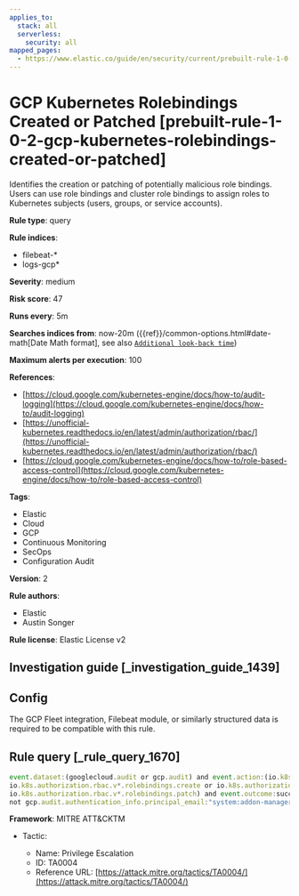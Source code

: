 ```yaml
---
applies_to:
  stack: all
  serverless:
    security: all
mapped_pages:
  - https://www.elastic.co/guide/en/security/current/prebuilt-rule-1-0-2-gcp-kubernetes-rolebindings-created-or-patched.html
---
```


# GCP Kubernetes Rolebindings Created or Patched [prebuilt-rule-1-0-2-gcp-kubernetes-rolebindings-created-or-patched]

Identifies the creation or patching of potentially malicious role bindings. Users can use role bindings and cluster role bindings to assign roles to Kubernetes subjects (users, groups, or service accounts).

**Rule type**: query

**Rule indices**:

* filebeat-*
* logs-gcp*

**Severity**: medium

**Risk score**: 47

**Runs every**: 5m

**Searches indices from**: now-20m ({{ref}}/common-options.html#date-math[Date Math format], see also [`Additional look-back time`](docs-content://solutions/security/detect-and-alert/create-detection-rule.md#rule-schedule))

**Maximum alerts per execution**: 100

**References**:

* [https://cloud.google.com/kubernetes-engine/docs/how-to/audit-logging](https://cloud.google.com/kubernetes-engine/docs/how-to/audit-logging)
* [https://unofficial-kubernetes.readthedocs.io/en/latest/admin/authorization/rbac/](https://unofficial-kubernetes.readthedocs.io/en/latest/admin/authorization/rbac/)
* [https://cloud.google.com/kubernetes-engine/docs/how-to/role-based-access-control](https://cloud.google.com/kubernetes-engine/docs/how-to/role-based-access-control)

**Tags**:

* Elastic
* Cloud
* GCP
* Continuous Monitoring
* SecOps
* Configuration Audit

**Version**: 2

**Rule authors**:

* Elastic
* Austin Songer

**Rule license**: Elastic License v2

## Investigation guide [_investigation_guide_1439]

## Config

The GCP Fleet integration, Filebeat module, or similarly structured data is required to be compatible with this rule.

## Rule query [_rule_query_1670]

```js
event.dataset:(googlecloud.audit or gcp.audit) and event.action:(io.k8s.authorization.rbac.v*.clusterrolebindings.create or
io.k8s.authorization.rbac.v*.rolebindings.create or io.k8s.authorization.rbac.v*.clusterrolebindings.patch or
io.k8s.authorization.rbac.v*.rolebindings.patch) and event.outcome:success and
not gcp.audit.authentication_info.principal_email:"system:addon-manager"
```

**Framework**: MITRE ATT&CKTM

* Tactic:

    * Name: Privilege Escalation
    * ID: TA0004
    * Reference URL: [https://attack.mitre.org/tactics/TA0004/](https://attack.mitre.org/tactics/TA0004/)



